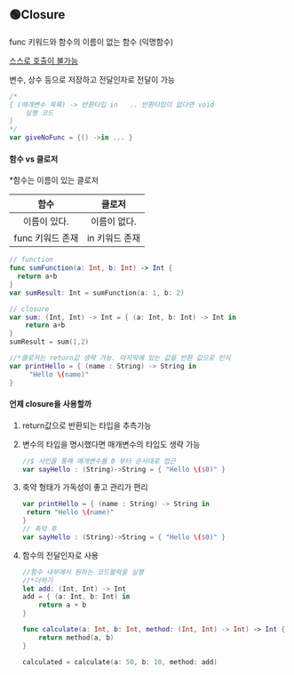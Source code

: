 ## 🟢Closure

 func 키워드와 함수의 이름이 없는 함수 (익명함수)

<u>스스로 호출이 불가능</u>

변수, 상수 등으로 저장하고 전달인자로 전달이 가능

```swift
/*
{ (매개변수 목록) -> 반환타입 in   .. 반환타입이 없다면 void
    실행 코드
}
*/
var giveNoFunc = {() ->in ... }
```



<h4>함수 vs 클로저</h4>

*함수는 이름이 있는 클로저

|       함수       |     클로저     |
| :--------------: | :------------: |
|   이름이 있다.   |  이름이 없다.  |
| func 키워드 존재 | in 키워드 존재 |

```swift
// function
func sumFunction(a: Int, b: Int) -> Int {
  return a+b
}
var sumResult: Int = sumFunction(a: 1, b: 2)

// closure
var sum: (Int, Int) -> Int = { (a: Int, b: Int) -> Int in
	return a+b
}
sumResult = sum(1,2)

//*클로저는 return값 생략 가능. 마지막에 있는 값을 반환 값으로 인식
var printHello = { (name : String) -> String in
	 "Hello \(name)"        
}
```



#### 언제 closure을 사용할까

1. return값으로 반환되는 타입을 추측가능

2. 변수의 타입을 명시했다면 매개변수의 타입도 생략 가능

   ```swift
   //$ 사인을 통해 매개변수를 0 부터 순서대로 접근
   var sayHello : (String)->String = { "Hello \($0)" }
   ```

3. 축약 형태가 가독성이 좋고 관리가 편리

   ```swift
   var printHello = { (name : String) -> String in
   	return "Hello \(name)"        
   }
   // 축약 후
   var sayHello : (String)->String = { "Hello \($0)" }
   ```

4. 함수의 전달인자로 사용

   ```swift
   //함수 내부에서 원하는 코드블럭을 실행
   //*더하기
   let add: (Int, Int) -> Int
   add = { (a: Int, b: Int) in
       return a + b
   }
   
   func calculate(a: Int, b: Int, method: (Int, Int) -> Int) -> Int {
       return method(a, b)
   }
   
   calculated = calculate(a: 50, b: 10, method: add)
   ```

